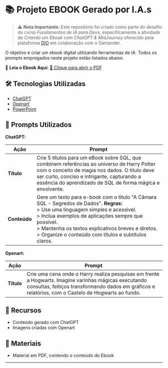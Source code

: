 # 📚 Projeto EBOOK Gerado por I.A.s

> ⚠️ **Nota Importante:** Este repositório foi criado como parte do desafio do curso *Fundamentos de IA para Devs*, especificamente a atividade de *Criando um Ebook com ChatGPT & MidJourney* oferecido pela plataforma [DIO](https://dio.me) em colaboração com o Santander.

O objetivo é criar um ebook digital utilizando ferramentas de IA. Todos os prompts empregados neste projeto estão listados abaixo.

🔗 **Leia o Ebook Aqui:** [📕 Clique para abrir o PDF](https://github.com/rwbe/Ebook-GPT-Journey/blob/main/A%20C%C3%A2mara%20SQL%20-%20Segredos%20de%20Dados.pdf)

## 🛠️ Tecnologias Utilizadas

- [ChatGPT](https://chat.openai.com/)
- [Openart](https://openart.ai/create)
- [PowerPoint](https://www.microsoft.com/en/microsoft-365/powerpoint)

## 💬 Prompts Utilizados

**ChatGPT:**

| **Ação**    | **Prompt**                                                                                                                                                                                                                                                                                                                   |
|-------------|------------------------------------------------------------------------------------------------------------------------------------------------------------------------------------------------------------------------------------------------------------------------------------------------------------------------------|
| **Título**  | Crie 5 títulos para um eBook sobre SQL, que combinem referências ao universo de Harry Potter com o conceito de magia nos dados. O título deve ser curto, conciso e intrigante, capturando a essência do aprendizado de SQL de forma mágica e envolvente.                                                             |
| **Conteúdo**| Gere um texto para e-book com o título "A Câmara SQL - Segredos de Dados". **Regras:** <br> > Use uma linguagem simples e acessível. <br> > Inclua exemplos de aplicações sempre que possível. <br> > Mantenha os textos explicativos breves e diretos. <br> > Organize o conteúdo com títulos e subtítulos claros. |

**Openart:**

| **Ação**    | **Prompt**                                                                                                                             |
|-------------|-----------------------------------------------------------------------------------------------------------------------------------------|
| **Título**  | Crie uma cena onde o Harry realiza pesquisas em frente a Hogwarts. Imagine varinhas mágicas executando consultas, feitiços transformando dados em gráficos e relatórios, com o Castelo de Hogwarts ao fundo. |

## 🚀 Recursos

- Conteúdo gerado com ChatGPT
- Imagens criadas com Openart

## 📂 Materiais

- Material em PDF, contendo o conteúdo do Ebook

---
